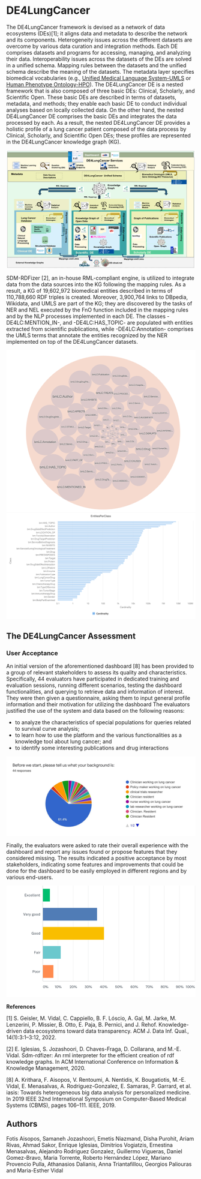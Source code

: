 # DE4LungCancer

The DE4LungCancer framework is devised as a network of data ecosystems (DEs)[1]; it aligns data and metadata to describe the network and its components. Heterogeneity issues across the different datasets are overcome by various data curation and integration methods. Each DE comprises datasets and programs for accessing, managing, and analyzing their data. Interoperability issues across the datasets of the DEs are solved in a unified schema. Mapping rules between the datasets and the unified schema describe the meaning of the datasets. The metadata layer specifies biomedical vocabularies (e.g., [Unified Medical Language System-UMLS](https://www.nlm.nih.gov/research/umls/index.html) or [Human Phenotype Ontology-HPO](https://hpo.jax.org/app/)). 
 The DE4LungCancer DE is a nested framework that is also composed of three basic DEs: Clinical, Scholarly, and Scientific Open. These basic DEs are described in terms of datasets, metadata, and methods; they enable each basic DE to conduct individual analyses based on locally collected data. On the other hand, the nested DE4LungCancer DE comprises the basic DEs and integrates the data processed by each. As a result, the nested DE4LungCancer DE provides a holistic profile of a lung cancer patient composed of the data process by Clinical, Scholarly, and Scientific Open DEs; these profiles are represented in the DE4LungCancer knowledge graph (KG).

![The DE4LungCancer Data Ecosystem](https://raw.githubusercontent.com/SDM-TIB/DE4LC/main/images/DE4LungCancer.png "The DE4LungCancer Data Ecosystem")


SDM-RDFizer [2], an in-house RML-compliant engine, is utilized to integrate data from the data sources into the KG following the mapping rules. As a result, a KG of 19,602,972 biomedical entities described in terms of 110,788,660 RDF triples is created. Moreover, 3,900,764 links to DBpedia, Wikidata, and UMLS are part of the KG; they are discovered by the tasks of NER and NEL executed by the FnO function included in the mapping rules and by the NLP processes implemented in each DE. The classes -DE4LC:MENTION_IN-, and -DE4LC:HAS_TOPIC- are populated with entities extracted from scientific publications, while -DE4LC:Annotation- comprises the UMLS terms that annotate the entities recognized by the NER implemented on top of the DE4LungCancer datasets.

![KG Classes](https://raw.githubusercontent.com/SDM-TIB/DE4LC/main/images/Classes.png "KG Classes") ![Entities per Class](https://raw.githubusercontent.com/SDM-TIB/DE4LC/main/images/EntitiesPerClasses.png "Entities per Class")





## The DE4LungCancer Assessment

### User Acceptance

An initial version of the aforementioned dashboard [8] has been provided to a group of relevant stakeholders to assess its quality and characteristics. Specifically, 44 evaluators have participated in dedicated training and evaluation sessions, running different scenarios, testing the dashboard functionalities, and querying to retrieve data and information of interest. They were then given a questionnaire, asking them to input general profile information and their motivation for utilizing the dashboard The evaluators justified the use of the system and data based on the following reasons: 

- to analyze the characteristics of special populations for queries related to survival curve analysis;  
- to learn how to use the platform and the various functionalities as a knowledge tool about lung cancer; and
- to identify some interesting publications and drug interactions
 
![The initial question of the evaluation questionnaire, in order to identify the stakeholders' groups that participated in the training and evaluation sessions](https://raw.githubusercontent.com/SDM-TIB/DE4LC/main/images/Evaluator_groups.png "The initial question of the evaluation questionnaire, in order to identify the stakeholders' groups that participated in the training and evaluation sessions.")


Finally, the evaluators were asked to rate their overall experience with the dashboard and report any issues found or propose features that they considered missing. The results indicated a positive acceptance by most stakeholders, indicating some features and improvements that could be done for the dashboard to be easily employed in different regions and by various end-users.

![A general rating from the end-users, evaluating their overall experience with the dashboard](https://raw.githubusercontent.com/SDM-TIB/DE4LC/main/images/Platform_evaluation.png "A general rating from the end-users, evaluating their overall experience with the dashboard.")

**References**

[1] S. Geisler, M. Vidal, C. Cappiello, B. F. Lóscio, A. Gal, M. Jarke, M. Lenzerini, P. Missier, B. Otto, E. Paja, B. Pernici, and J. Rehof. Knowledge-driven data ecosystems toward data transparency. ACM J. Data Inf. Qual., 14(1):3:1–3:12, 2022.

[2] E. Iglesias, S. Jozashoori, D. Chaves-Fraga, D. Collarana, and M.-E. Vidal. Sdm-rdfizer: An rml interpreter for the efficient creation of rdf knowledge graphs. In ACM International Conference on Information & Knowledge Management, 2020.

[8] A. Krithara, F. Aisopos, V. Rentoumi, A. Nentidis, K. Bougatiotis, M.-E. Vidal, E. Menasalvas, A. Rodriguez-Gonzalez, E. Samaras, P. Garrard, et al. iasis: Towards heterogeneous big data analysis for personalized medicine. In 2019 IEEE 32nd International Symposium on Computer-Based Medical Systems (CBMS), pages 106–111. IEEE, 2019.



## Authors

Fotis Aisopos, Samaneh Jozashoori, Emetis Niazmand, Disha Purohit, Ariam Rivas, Ahmad Sakor, Enrique Iglesias, Dimitrios Vogiatzis, Ernestina Menasalvas, Alejandro Rodriguez Gonzalez, Guillermo Vigueras, Daniel Gomez-Bravo, Maria Torrente, Roberto Hernández López, Mariano Provencio Pulla, Athanasios Dalianis, Anna Triantafillou, Georgios Paliouras and Maria-Esther Vidal

